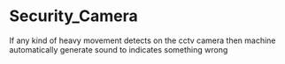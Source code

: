 # Security_Camera
If any kind of heavy movement detects on the cctv camera then machine automatically generate sound to indicates something wrong
